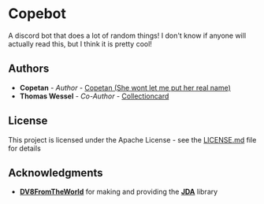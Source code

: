 # Copebot
A discord bot that does a lot of random things! I don't know if anyone will actually read this, but I think it is pretty cool!

## Authors

* **Copetan** - *Author* - [Copetan (She wont let me put her real name)](https://github.com/Copetan)
* **Thomas Wessel** - *Co-Author* - [Collectioncard](https://github.com/Collectioncard)



## License

This project is licensed under the Apache License - see the [LICENSE.md](https://github.com/Copetan/copebot/blob/master/LICENSE) file for details

## Acknowledgments

* **[DV8FromTheWorld](https://github.com/DV8FromTheWorld)** for making and providing the **[JDA](https://github.com/DV8FromTheWorld/JDA)** library
